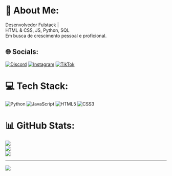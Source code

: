 # 💫 About Me:
Desenvolvedor Fulstack |<br>HTML & CSS, JS, Python, SQL<br>Em busca de crescimento pessoal e proficional.


## 🌐 Socials:
[![Discord](https://img.shields.io/badge/Discord-%237289DA.svg?logo=discord&logoColor=white)](https://discord.gg/marcochaves_17) [![Instagram](https://img.shields.io/badge/Instagram-%23E4405F.svg?logo=Instagram&logoColor=white)](https://instagram.com/marcochaves_17) [![TikTok](https://img.shields.io/badge/TikTok-%23000000.svg?logo=TikTok&logoColor=white)](https://tiktok.com/@marcochaves_17) 

# 💻 Tech Stack:
![Python](https://img.shields.io/badge/python-3670A0?style=for-the-badge&logo=python&logoColor=ffdd54) ![JavaScript](https://img.shields.io/badge/javascript-%23323330.svg?style=for-the-badge&logo=javascript&logoColor=%23F7DF1E) ![HTML5](https://img.shields.io/badge/html5-%23E34F26.svg?style=for-the-badge&logo=html5&logoColor=white) ![CSS3](https://img.shields.io/badge/css3-%231572B6.svg?style=for-the-badge&logo=css3&logoColor=white)
# 📊 GitHub Stats:
![](https://github-readme-stats.vercel.app/api?username=MarcoCS2007&theme=transparent&hide_border=false&include_all_commits=false&count_private=false)<br/>
![](https://github-readme-streak-stats.herokuapp.com/?user=MarcoCS2007&theme=transparent&hide_border=false)<br/>
![](https://github-readme-stats.vercel.app/api/top-langs/?username=MarcoCS2007&theme=transparent&hide_border=false&include_all_commits=false&count_private=false&layout=compact)


---
[![](https://visitcount.itsvg.in/api?id=MarcoCS2007&icon=0&color=1)](https://visitcount.itsvg.in)

<!-- Proudly created with GPRM ( https://gprm.itsvg.in ) -->
